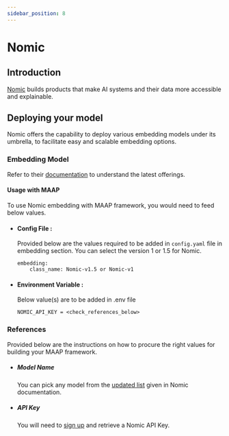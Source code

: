 ```yaml
---
sidebar_position: 8
---
```


# Nomic

## Introduction

[Nomic](https://www.nomic.ai/) builds products that make AI systems and their data more accessible and explainable.


## Deploying your model
Nomic offers the capability to deploy various embedding models under its umbrella, to facilitate easy and scalable embedding options. 


### Embedding Model

Refer to their [documentation](https://blog.nomic.ai/posts/nomic-embed-text-v1) to understand the latest offerings.

#### Usage with MAAP
To use Nomic embedding with MAAP framework, you would need to feed below values.


- #### Config File :
  Provided below are the values required to be added in `config.yaml` file in embedding section. You can select the version 1 or 1.5 for Nomic.
  ```
  embedding:
      class_name: Nomic-v1.5 or Nomic-v1
  ```

- #### Environment Variable :
  Below value(s) are to be added in .env file

  ```
  NOMIC_API_KEY = <check_references_below>
  ```


### References

Provided below are the instructions on how to procure the right values for building your MAAP framework.

- ##### Model Name
  You can pick any model from the [updated list](https://blog.nomic.ai/posts/nomic-embed-text-v1) given in Nomic documentation.

- ##### API Key 

  You will need to [sign up](https://docs.nomic.ai/atlas/introduction/quick-start) and retrieve a Nomic API Key.
